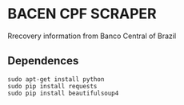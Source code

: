 # BACEN CPF SCRAPER  

Rrecovery information from Banco Central of Brazil

## Dependences

```
sudo apt-get install python
sudo pip install requests
sudo pip install beautifulsoup4
```
